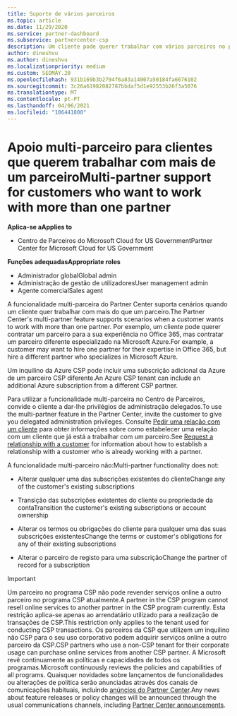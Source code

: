 ```yaml
---
title: Suporte de vários parceiros
ms.topic: article
ms.date: 11/29/2020
ms.service: partner-dashboard
ms.subservice: partnercenter-csp
description: Um cliente pode querer trabalhar com vários parceiros no programa Cloud Solution Provider especializado em diferentes serviços.
author: dineshvu
ms.author: dineshvu
ms.localizationpriority: medium
ms.custom: SEOMAY.20
ms.openlocfilehash: 931b169b3b2794f6a83a14007a50184fa6676102
ms.sourcegitcommit: 3c26a61982082787bbdaf5d1e92553b26f3a5076
ms.translationtype: MT
ms.contentlocale: pt-PT
ms.lasthandoff: 04/06/2021
ms.locfileid: "106441800"
---
```

# <a name="multi-partner-support-for-customers-who-want-to-work-with-more-than-one-partner"></a><span data-ttu-id="c56d5-103">Apoio multi-parceiro para clientes que querem trabalhar com mais de um parceiro</span><span class="sxs-lookup"><span data-stu-id="c56d5-103">Multi-partner support for customers who want to work with more than one partner</span></span>

<span data-ttu-id="c56d5-104">**Aplica-se a**</span><span class="sxs-lookup"><span data-stu-id="c56d5-104">**Applies to**</span></span>

- <span data-ttu-id="c56d5-105">Centro de Parceiros do Microsoft Cloud for US Government</span><span class="sxs-lookup"><span data-stu-id="c56d5-105">Partner Center for Microsoft Cloud for US Government</span></span>

<span data-ttu-id="c56d5-106">**Funções adequadas**</span><span class="sxs-lookup"><span data-stu-id="c56d5-106">**Appropriate roles**</span></span>

- <span data-ttu-id="c56d5-107">Administrador global</span><span class="sxs-lookup"><span data-stu-id="c56d5-107">Global admin</span></span>
- <span data-ttu-id="c56d5-108">Administração de gestão de utilizadores</span><span class="sxs-lookup"><span data-stu-id="c56d5-108">User management admin</span></span>
- <span data-ttu-id="c56d5-109">Agente comercial</span><span class="sxs-lookup"><span data-stu-id="c56d5-109">Sales agent</span></span>

<span data-ttu-id="c56d5-110">A funcionalidade multi-parceira do Partner Center suporta cenários quando um cliente quer trabalhar com mais do que um parceiro.</span><span class="sxs-lookup"><span data-stu-id="c56d5-110">The Partner Center's multi-partner feature supports scenarios when a customer wants to work with more than one partner.</span></span> <span data-ttu-id="c56d5-111">Por exemplo, um cliente pode querer contratar um parceiro para a sua experiência no Office 365, mas contratar um parceiro diferente especializado na Microsoft Azure.</span><span class="sxs-lookup"><span data-stu-id="c56d5-111">For example, a customer may want to hire one partner for their expertise in Office 365, but hire a different partner who specializes in Microsoft Azure.</span></span>

<span data-ttu-id="c56d5-112">Um inquilino da Azure CSP pode incluir uma subscrição adicional da Azure de um parceiro CSP diferente.</span><span class="sxs-lookup"><span data-stu-id="c56d5-112">An Azure CSP tenant can include an additional Azure subscription from a different CSP partner.</span></span>

<span data-ttu-id="c56d5-113">Para utilizar a funcionalidade multi-parceira no Centro de Parceiros, convide o cliente a dar-lhe privilégios de administração delegados.</span><span class="sxs-lookup"><span data-stu-id="c56d5-113">To use the multi-partner feature in the Partner Center, invite the customer to give you delegated administration privileges.</span></span> <span data-ttu-id="c56d5-114">Consulte [Pedir uma relação com um cliente](request-a-relationship-with-a-customer.md) para obter informações sobre como estabelecer uma relação com um cliente que já está a trabalhar com um parceiro.</span><span class="sxs-lookup"><span data-stu-id="c56d5-114">See [Request a relationship with a customer](request-a-relationship-with-a-customer.md) for information about how to establish a relationship with a customer who is already working with a partner.</span></span>

<span data-ttu-id="c56d5-115">A funcionalidade multi-parceiro não:</span><span class="sxs-lookup"><span data-stu-id="c56d5-115">Multi-partner functionality does not:</span></span>

- <span data-ttu-id="c56d5-116">Alterar qualquer uma das subscrições existentes do cliente</span><span class="sxs-lookup"><span data-stu-id="c56d5-116">Change any of the customer's existing subscriptions</span></span>

- <span data-ttu-id="c56d5-117">Transição das subscrições existentes do cliente ou propriedade da conta</span><span class="sxs-lookup"><span data-stu-id="c56d5-117">Transition the customer's existing subscriptions or account ownership</span></span>

- <span data-ttu-id="c56d5-118">Alterar os termos ou obrigações do cliente para qualquer uma das suas subscrições existentes</span><span class="sxs-lookup"><span data-stu-id="c56d5-118">Change the terms or customer's obligations for any of their existing subscriptions</span></span>

- <span data-ttu-id="c56d5-119">Alterar o parceiro de registo para uma subscrição</span><span class="sxs-lookup"><span data-stu-id="c56d5-119">Change the partner of record for a subscription</span></span>

> [!IMPORTANT]  
> <span data-ttu-id="c56d5-120">Um parceiro no programa CSP não pode revender serviços online a outro parceiro no programa CSP atualmente.</span><span class="sxs-lookup"><span data-stu-id="c56d5-120">A partner in the CSP program cannot resell online services to another partner in the CSP program currently.</span></span> <span data-ttu-id="c56d5-121">Esta restrição aplica-se apenas ao arrendatário utilizado para a realização de transações de CSP.</span><span class="sxs-lookup"><span data-stu-id="c56d5-121">This restriction only applies to the tenant used for conducting CSP transactions.</span></span> <span data-ttu-id="c56d5-122">Os parceiros da CSP que utilizem um inquilino não CSP para o seu uso corporativo podem adquirir serviços online a outro parceiro da CSP.</span><span class="sxs-lookup"><span data-stu-id="c56d5-122">CSP partners who use a non-CSP tenant for their corporate usage can purchase online services from another CSP partner.</span></span> <span data-ttu-id="c56d5-123">A Microsoft revê continuamente as políticas e capacidades de todos os programas.</span><span class="sxs-lookup"><span data-stu-id="c56d5-123">Microsoft continuously reviews the policies and capabilities of all programs.</span></span> <span data-ttu-id="c56d5-124">Quaisquer novidades sobre lançamentos de funcionalidades ou alterações de política serão anunciadas através dos canais de comunicações habituais, incluindo [anúncios do Partner Center](announcements/index.md).</span><span class="sxs-lookup"><span data-stu-id="c56d5-124">Any news about feature releases or policy changes will be announced through the usual communications channels, including [Partner Center announcements](announcements/index.md).</span></span>
